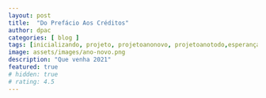 ```yaml
---
layout: post
title:  "Do Prefácio Aos Créditos"
author: dpac
categories: [ blog ]
tags: [inicializando, projeto, projetoanonovo, projetoanotodo,esperança ]
image: assets/images/ano-novo.png
description: "Que venha 2021"
featured: true
# hidden: true
# rating: 4.5
---
```



